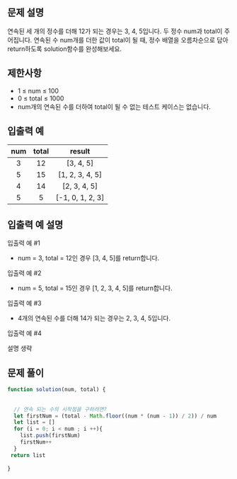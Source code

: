 ## 문제 설명
연속된 세 개의 정수를 더해 12가 되는 경우는 3, 4, 5입니다. 두 정수 num과 total이 주어집니다. 연속된 수 num개를 더한 값이 total이 될 때, 정수 배열을 오름차순으로 담아 return하도록 solution함수를 완성해보세요.

## 제한사항
- 1 ≤ num ≤ 100
- 0 ≤ total ≤ 1000
- num개의 연속된 수를 더하여 total이 될 수 없는 테스트 케이스는 없습니다.
## 입출력 예
num|	total|	result
:--:|:--:|:--:
3	|12|	[3, 4, 5]
5	|15|	[1, 2, 3, 4, 5]
4	|14|	[2, 3, 4, 5]
5	|5|	[-1, 0, 1, 2, 3]
## 입출력 예 설명
입출력 예 #1

- num = 3, total = 12인 경우 [3, 4, 5]를 return합니다.

입출력 예 #2

- num = 5, total = 15인 경우 [1, 2, 3, 4, 5]를 return합니다.

입출력 예 #3

- 4개의 연속된 수를 더해 14가 되는 경우는 2, 3, 4, 5입니다.

입출력 예 #4

설명 생략

## 문제 풀이
```js
function solution(num, total) {
 
  
  // 연속 되는 수의 시작점을 구하려면? 
  let firstNum = (total - Math.floor((num * (num - 1)) / 2)) / num
  let list = []
  for (i = 0; i < num ; i ++){
    list.push(firstNum)
    firstNum++
  }
 return list
  
}
```